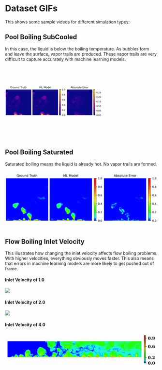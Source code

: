 # Dataset GIFs

This shows some sample videos for different simulation types:

## Pool Boiling SubCooled

In this case, the liquid is below the boiling temperature.
As bubbles form and leave the surface, vapor trails are produced.
These vapor trails are very difficult to capture accurately with
machine learning models.

![](subcooled.gif)

## Pool Boiling Saturated

Saturated boiling means the liquid is already hot. No vapor
trails are formed.

![](saturated.gif)

## Flow Boiling Inlet Velocity

This illustrates how changing the inlet velocity affects
flow boiling problems. With higher velocities, everything
obviously moves faster. This also means that errors in machine
learning models are more likely to get pushed out of frame.

#### Inlet Velocity of 1.0
![](temp-1.0.gif)

#### Inlet Velocity of 2.0
![](temp-2.0.gif)

#### Inlet Velocity of 4.0
![](temp-4.0.gif)
